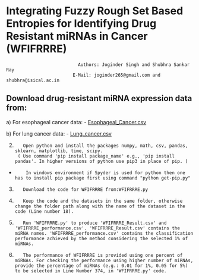 # Integrating Fuzzy Rough Set Based Entropies for Identifying Drug Resistant miRNAs in Cancer (WFIFRRRE)
                               Authors: Joginder Singh and Shubhra Sankar Ray
                             E-Mail: joginder265@gmail.com and shubhra@isical.ac.in

## Download drug-resistant miRNA expression data from:
a)    For esophageal cancer data: - <a href = "https://drive.google.com/file/d/15bkTE8p5gpJkQmvlbcmhExbBi7ohHaPW/view">Esophageal_Cancer.csv </a>

b)    For lung cancer data: - <a href = "https://drive.google.com/file/d/1dIWvaRnXesxZU7STZ_zOvMZJmZKt4mBj/view">Lung_cancer.csv </a> 

2.        Open python and install the packages numpy, math, csv, pandas, sklearn, matplotlib, time, scipy.
        ( Use command 'pip install package_name' e.g., 'pip install pandas'. In higher versions of python use pip3 in place of pip. )
*         In windows environment if Spyder is used for python then one has to install pip package first using command "python get-pip.py"
3.        Download the code for WFIFRRRE from:WFIFRRRE.py
4.        Keep the code and the datasets in the same folder, otherwise change the folder path along with the name of the dataset in the code (Line number 18).
5.        Run 'WFIFRRRE.py' to produce 'WFIFRRRE_Result.csv' and 'WFIFRRRE_performance.csv'. 'WFIFRRRE_Result.csv' contains the miRNA names. 'WFIFRRRE_performance.csv' contains the classification performance achieved by the method considering the selected 1% of miRNAs.
6.        The performance of WFIFRRRE is provided using one percent of miRNAs. For checking the performance using higher number of miRNAs, provide the percentage of miRNAs (e.g.: 0.01 for 1%, 0.05 for 5%) to be selected in Line Number 374, in 'WFIFRRRE.py' code.
